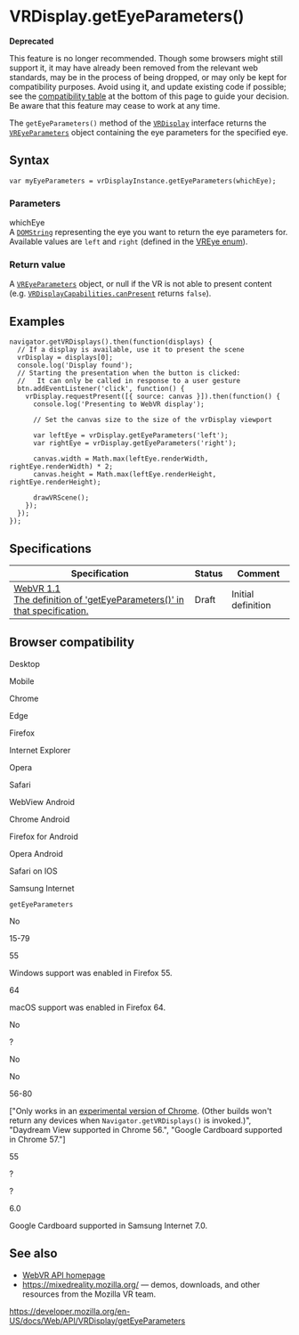 VRDisplay.getEyeParameters()
============================

**Deprecated**

This feature is no longer recommended. Though some browsers might still support it, it may have already been removed from the relevant web standards, may be in the process of being dropped, or may only be kept for compatibility purposes. Avoid using it, and update existing code if possible; see the [compatibility table](#browser_compatibility) at the bottom of this page to guide your decision. Be aware that this feature may cease to work at any time.

The `getEyeParameters()` method of the [`VRDisplay`](../vrdisplay) interface returns the [`VREyeParameters`](../vreyeparameters) object containing the eye parameters for the specified eye.

Syntax
------

    var myEyeParameters = vrDisplayInstance.getEyeParameters(whichEye);

### Parameters

whichEye  
A [`DOMString`](../domstring) representing the eye you want to return the eye parameters for. Available values are `left` and `right` (defined in the [VREye enum](https://w3c.github.io/webvr/spec/1.1/#interface-vreye)).

### Return value

A [`VREyeParameters`](../vreyeparameters) object, or null if the VR is not able to present content (e.g. [`VRDisplayCapabilities.canPresent`](../vrdisplaycapabilities/canpresent) returns `false`).

Examples
--------

    navigator.getVRDisplays().then(function(displays) {
      // If a display is available, use it to present the scene
      vrDisplay = displays[0];
      console.log('Display found');
      // Starting the presentation when the button is clicked:
      //   It can only be called in response to a user gesture
      btn.addEventListener('click', function() {
        vrDisplay.requestPresent([{ source: canvas }]).then(function() {
          console.log('Presenting to WebVR display');

          // Set the canvas size to the size of the vrDisplay viewport

          var leftEye = vrDisplay.getEyeParameters('left');
          var rightEye = vrDisplay.getEyeParameters('right');

          canvas.width = Math.max(leftEye.renderWidth, rightEye.renderWidth) * 2;
          canvas.height = Math.max(leftEye.renderHeight, rightEye.renderHeight);

          drawVRScene();
        });
      });
    });

Specifications
--------------

<table><thead><tr class="header"><th>Specification</th><th>Status</th><th>Comment</th></tr></thead><tbody><tr class="odd"><td><a href="https://immersive-web.github.io/webvr/spec/1.1/#dom-vrdisplay-geteyeparameters">WebVR 1.1<br />
<span class="small">The definition of 'getEyeParameters()' in that specification.</span></a></td><td><span class="spec-draft">Draft</span></td><td>Initial definition</td></tr></tbody></table>

Browser compatibility
---------------------

Desktop

Mobile

Chrome

Edge

Firefox

Internet Explorer

Opera

Safari

WebView Android

Chrome Android

Firefox for Android

Opera Android

Safari on IOS

Samsung Internet

`getEyeParameters`

No

15-79

55

Windows support was enabled in Firefox 55.

64

macOS support was enabled in Firefox 64.

No

?

No

No

56-80

\["Only works in an [experimental version of Chrome](https://webvr.info/get-chrome/). (Other builds won't return any devices when `Navigator.getVRDisplays()` is invoked.)", "Daydream View supported in Chrome 56.", "Google Cardboard supported in Chrome 57."\]

55

?

?

6.0

Google Cardboard supported in Samsung Internet 7.0.

See also
--------

-   [WebVR API homepage](../webvr_api)
-   <https://mixedreality.mozilla.org/> — demos, downloads, and other resources from the Mozilla VR team.

<a href="https://developer.mozilla.org/en-US/docs/Web/API/VRDisplay/getEyeParameters" class="_attribution-link">https://developer.mozilla.org/en-US/docs/Web/API/VRDisplay/getEyeParameters</a>
